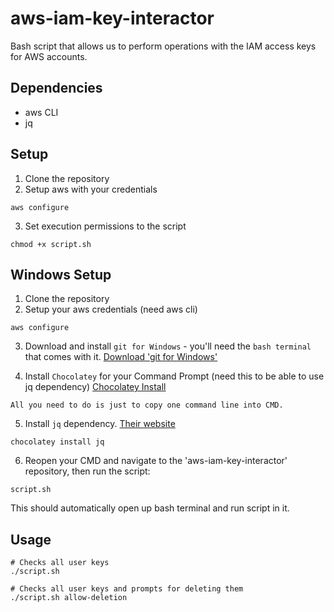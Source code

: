 # aws-iam-key-interactor

Bash script that allows us to perform operations with the IAM access keys for AWS accounts.

## Dependencies
- aws CLI
- jq

## Setup
1. Clone the repository
2. Setup aws with your credentials
  ```
  aws configure
  ```
3. Set execution permissions to the script
  ```
  chmod +x script.sh
  ```
 ## Windows Setup
1. Clone the repository
2. Setup your aws credentials (need aws cli)
  ```
  aws configure
  ```
3. Download and install `git for Windows` - you'll need the `bash terminal` that comes with it. [Download 'git for Windows'](https://gitforwindows.org/)
  
4. Install `Chocolatey` for your Command Prompt (need this to be able to use jq dependency) [Chocolatey Install](https://chocolatey.org/install)

  ```
  All you need to do is just to copy one command line into CMD.
  ```
  
5. Install `jq` dependency. [Their website](https://stedolan.github.io/jq/download/)
  ```
  chocolatey install jq
  ```

6. Reopen your CMD and navigate to the 'aws-iam-key-interactor' repository, then run the script:
  ```
  script.sh
  ```
  This should automatically open up bash terminal and run script in it.
 ## Usage
 ```
 # Checks all user keys
 ./script.sh
 
 # Checks all user keys and prompts for deleting them
 ./script.sh allow-deletion
 ```
